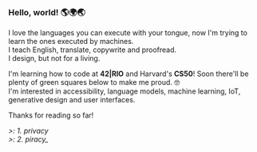 ### Hello, world! 🌎🌍🌏

I love the languages you can execute with your tongue, now I'm trying to learn the ones executed by machines.<br>
I teach English, translate, copywrite and proofread.<br>
I design, but not for a living.<br>

I'm learning how to code at **42|RIO** and Harvard's **CS50**! Soon there'll be plenty of green squares below to make me proud. 🤓<br>
I'm interested in accessibility, language models, machine learning, IoT, generative design and user interfaces.<br>

Thanks for reading so far!<br>

*>: 1. privacy*<br>
*>: 2. piracy_*

<!--
**WicCaesar/WicCaesar** is a ✨ _special_ ✨ repository because its `README.md` (this file) appears on your GitHub profile.

Here are some ideas to get you started:

- 🔭 I’m currently working on ...
- 🌱 I’m currently learning ...
- 👯 I’m looking to collaborate on ...
- 🤔 I’m looking for help with ...
- 💬 Ask me about ...
- 📫 How to reach me: ...
- 😄 Pronouns: ...
- ⚡ Fun fact: ...
-->
